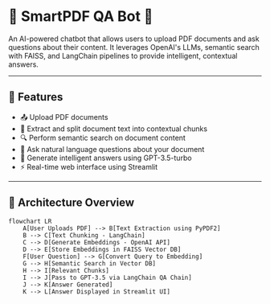 # 📄 SmartPDF QA Bot 🤖

An AI-powered chatbot that allows users to upload PDF documents and ask questions about their content. It leverages OpenAI's LLMs, semantic search with FAISS, and LangChain pipelines to provide intelligent, contextual answers.

---

## 🚀 Features

- 📤 Upload PDF documents
- 🧠 Extract and split document text into contextual chunks
- 🔍 Perform semantic search on document content
- 💬 Ask natural language questions about your document
- 🤖 Generate intelligent answers using GPT-3.5-turbo
- ⚡ Real-time web interface using Streamlit

---

## 🧱 Architecture Overview

```mermaid
flowchart LR
    A[User Uploads PDF] --> B[Text Extraction using PyPDF2]
    B --> C[Text Chunking - LangChain]
    C --> D[Generate Embeddings - OpenAI API]
    D --> E[Store Embeddings in FAISS Vector DB]
    F[User Question] --> G[Convert Query to Embedding]
    G --> H[Semantic Search in Vector DB]
    H --> I[Relevant Chunks]
    I --> J[Pass to GPT-3.5 via LangChain QA Chain]
    J --> K[Answer Generated]
    K --> L[Answer Displayed in Streamlit UI]
```




